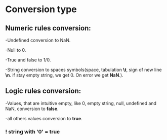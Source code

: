 <h1>Сonversion type</h1>
<h2>Numeric rules conversion:</h2>
    <p>-Undefined conversion to NaN.</p>
    <p>-Null to 0.</p>
    <p>-True and false to 1/0.</p>
    <p>-String conversion to spaces symbols(space, tabulation <b>\t</b>, sign of new line <b>\n</b>. if stay empty string, we get 0. On error we get <b>NaN</b>.).</p>

<h2>Logic rules conversion:</h2>
    <p>-Values, that are intuitive empty, like 0, empty string, null, undefined and NaN, conversion to  <b>false</b>.</p>
    <p>-all others values conversion to <b>true</b>.</p>

<h3>! string with '0' = true</h3>
